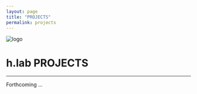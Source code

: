 ```yaml
---
layout: page
title: "PROJECTS"
permalink: projects
---   
```


![logo](https://github.com/timothybeal/hlab/blob/master/hlab_logo.png)

# h.lab  PROJECTS #  
  
---  
  
Forthcoming ...
